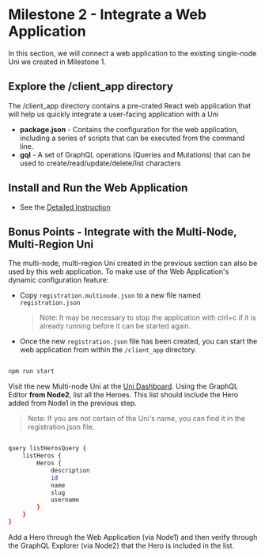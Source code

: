 # Milestone 2 - Integrate a Web Application
In this section, we will connect a web application to the existing single-node Uni we created in Milestone 1.

## Explore the /client_app directory
The /client_app directory contains a pre-crated React web application that will help us quickly integrate a user-facing application with a Uni

* __package.json__ - Contains the configuration for the web application, including a series of scripts that can be executed from the command line.
* __gql__ - A set of GraphQL operations (Queries and Mutations) that can be used to create/read/update/delete/list characters

## Install and Run the Web Application
* See the  [Detailed Instruction](./client_app/README.md)

## Bonus Points - Integrate with the Multi-Node, Multi-Region Uni
The  multi-node, multi-region Uni created in the previous section can also be used by this web application.  To make use of the Web Application's dynamic configuration feature:

*   Copy `registration.multinode.json` to a new file named `registration.json`
        
    >   Note:  It may be necessary to stop the application with ctrl+c if it is already running before it can be started again.

*   Once the new `registration.json` file has been created, you can start the web application from within the `/client_app` directory.

```bash

npm run start

```

Visit the new Multi-node Uni at the [Uni Dashboard](https://share.vendia.net). Using the GraphQL Editor __from Node2__, list all the Heroes.  This list should include the Hero added from Node1 in the previous step.

>   Note: If you are not certain of the Uni's name, you can find it in the registration.json file.

```bash

query listHerosQuery {
    listHeros {
        Heros {
            description
            id
            name
            slug
            username
        }
    }
}

```

Add a Hero through the Web Application (via Node1) and then verify through the GraphQL Explorer (via Node2) that the Hero is included in the list.
